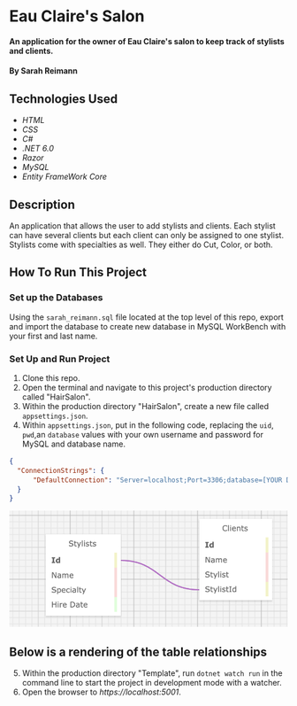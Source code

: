 # Eau Claire's Salon

#### An application for the owner of Eau Claire's salon to keep track of stylists and clients.

#### By Sarah Reimann

## Technologies Used

* _HTML_
* _CSS_
* _C#_
* _.NET 6.0_
* _Razor_
* _MySQL_
* _Entity FrameWork Core_

## Description

An application that allows the user to add stylists and clients. Each stylist can have several clients but each client can only be assigned to one stylist. Stylists come with specialties as well. They either do Cut, Color, or both. 


## How To Run This Project


### Set up the Databases

Using the `sarah_reimann.sql` file located at the top level of this repo, export and import the database to create new database in MySQL WorkBench with your first and last name.

### Set Up and Run Project

1. Clone this repo.
2. Open the terminal and navigate to this project's production directory called "HairSalon".
3. Within the production directory "HairSalon", create a new file called `appsettings.json`.
4. Within `appsettings.json`, put in the following code, replacing the `uid`, `pwd`,an `database` values with your own username and password for MySQL and database name. 

```json
{
  "ConnectionStrings": {
      "DefaultConnection": "Server=localhost;Port=3306;database=[YOUR DATABASE NAHE HERE];uid=[YOUR USERNAME HERE];pwd=[YOUR PASSWORD HERE];"
  }
}
```
![photo of SQL designer](./HairSalon/wwwroot/imgs/SQLDesigner.png)

## Below is a rendering of the table relationships


5. Within the production directory "Template", run `dotnet watch run` in the command line to start the project in development mode with a watcher.
4. Open the browser to _https://localhost:5001_.
